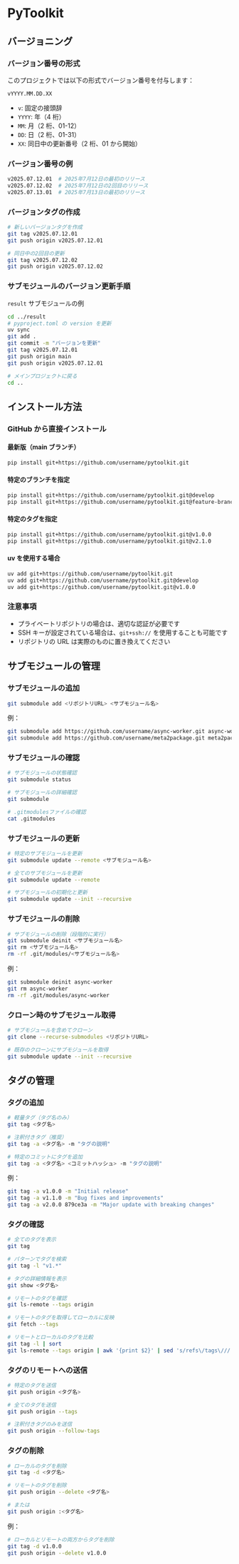 # PyToolkit

## バージョニング

### バージョン番号の形式

このプロジェクトでは以下の形式でバージョン番号を付与します：

```
vYYYY.MM.DD.XX
```

- `v`: 固定の接頭辞
- `YYYY`: 年（4 桁）
- `MM`: 月（2 桁、01-12）
- `DD`: 日（2 桁、01-31）
- `XX`: 同日中の更新番号（2 桁、01 から開始）

### バージョン番号の例

```bash
v2025.07.12.01  # 2025年7月12日の最初のリリース
v2025.07.12.02  # 2025年7月12日の2回目のリリース
v2025.07.13.01  # 2025年7月13日の最初のリリース
```

### バージョンタグの作成

```bash
# 新しいバージョンタグを作成
git tag v2025.07.12.01
git push origin v2025.07.12.01

# 同日中の2回目の更新
git tag v2025.07.12.02
git push origin v2025.07.12.02
```

### サブモジュールのバージョン更新手順

`result` サブモジュールの例

```bash
cd ../result
# pyproject.toml の version を更新
uv sync
git add .
git commit -m "バージョンを更新"
git tag v2025.07.12.01
git push origin main
git push origin v2025.07.12.01

# メインプロジェクトに戻る
cd ..
```

## インストール方法

### GitHub から直接インストール

#### 最新版（main ブランチ）

```bash
pip install git+https://github.com/username/pytoolkit.git
```

#### 特定のブランチを指定

```bash
pip install git+https://github.com/username/pytoolkit.git@develop
pip install git+https://github.com/username/pytoolkit.git@feature-branch
```

#### 特定のタグを指定

```bash
pip install git+https://github.com/username/pytoolkit.git@v1.0.0
pip install git+https://github.com/username/pytoolkit.git@v2.1.0
```

#### uv を使用する場合

```bash
uv add git+https://github.com/username/pytoolkit.git
uv add git+https://github.com/username/pytoolkit.git@develop
uv add git+https://github.com/username/pytoolkit.git@v1.0.0
```

### 注意事項

- プライベートリポジトリの場合は、適切な認証が必要です
- SSH キーが設定されている場合は、`git+ssh://` を使用することも可能です
- リポジトリの URL は実際のものに置き換えてください

## サブモジュールの管理

### サブモジュールの追加

```bash
git submodule add <リポジトリURL> <サブモジュール名>
```

例：

```bash
git submodule add https://github.com/username/async-worker.git async-worker
git submodule add https://github.com/username/meta2package.git meta2package
```

### サブモジュールの確認

```bash
# サブモジュールの状態確認
git submodule status

# サブモジュールの詳細確認
git submodule

# .gitmodulesファイルの確認
cat .gitmodules
```

### サブモジュールの更新

```bash
# 特定のサブモジュールを更新
git submodule update --remote <サブモジュール名>

# 全てのサブモジュールを更新
git submodule update --remote

# サブモジュールの初期化と更新
git submodule update --init --recursive
```

### サブモジュールの削除

```bash
# サブモジュールの削除（段階的に実行）
git submodule deinit <サブモジュール名>
git rm <サブモジュール名>
rm -rf .git/modules/<サブモジュール名>
```

例：

```bash
git submodule deinit async-worker
git rm async-worker
rm -rf .git/modules/async-worker
```

### クローン時のサブモジュール取得

```bash
# サブモジュールを含めてクローン
git clone --recurse-submodules <リポジトリURL>

# 既存のクローンにサブモジュールを取得
git submodule update --init --recursive
```

## タグの管理

### タグの追加

```bash
# 軽量タグ（タグ名のみ）
git tag <タグ名>

# 注釈付きタグ（推奨）
git tag -a <タグ名> -m "タグの説明"

# 特定のコミットにタグを追加
git tag -a <タグ名> <コミットハッシュ> -m "タグの説明"
```

例：

```bash
git tag -a v1.0.0 -m "Initial release"
git tag -a v1.1.0 -m "Bug fixes and improvements"
git tag -a v2.0.0 879ce3a -m "Major update with breaking changes"
```

### タグの確認

```bash
# 全てのタグを表示
git tag

# パターンでタグを検索
git tag -l "v1.*"

# タグの詳細情報を表示
git show <タグ名>

# リモートのタグを確認
git ls-remote --tags origin

# リモートのタグを取得してローカルに反映
git fetch --tags

# リモートとローカルのタグを比較
git tag -l | sort
git ls-remote --tags origin | awk '{print $2}' | sed 's/refs\/tags\///' | sort
```

### タグのリモートへの送信

```bash
# 特定のタグを送信
git push origin <タグ名>

# 全てのタグを送信
git push origin --tags

# 注釈付きタグのみを送信
git push origin --follow-tags
```

### タグの削除

```bash
# ローカルのタグを削除
git tag -d <タグ名>

# リモートのタグを削除
git push origin --delete <タグ名>

# または
git push origin :<タグ名>
```

例：

```bash
# ローカルとリモートの両方からタグを削除
git tag -d v1.0.0
git push origin --delete v1.0.0
```

